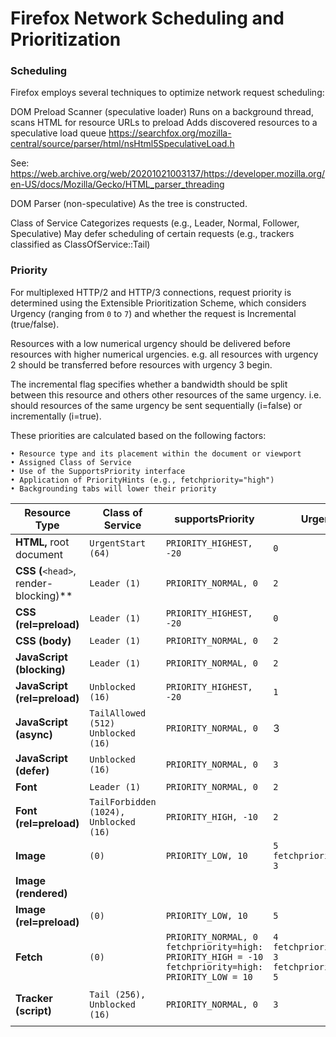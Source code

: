 # Firefox Network Scheduling and Prioritization

### Scheduling
Firefox employs several techniques to optimize network request scheduling:

DOM Preload Scanner (speculative loader)
    Runs on a background thread, scans HTML for resource URLs to preload
    Adds discovered resources to a speculative load queue
    https://searchfox.org/mozilla-central/source/parser/html/nsHtml5SpeculativeLoad.h

See: https://web.archive.org/web/20201021003137/https://developer.mozilla.org/en-US/docs/Mozilla/Gecko/HTML_parser_threading

DOM Parser (non-speculative)
    As the tree is constructed.

Class of Service
    Categorizes requests (e.g., Leader, Normal, Follower, Speculative)
    May defer scheduling of certain requests (e.g., trackers classified as ClassOfService::Tail)

### Priority
For multiplexed HTTP/2 and HTTP/3 connections, request priority is determined using the Extensible Prioritization Scheme, which considers Urgency (ranging from `0` to `7`) and whether the request is Incremental (true/false).

Resources with a low numerical urgency should be delivered before resources with higher numerical urgencies. e.g. all resources with urgency 2 should be transferred before resources with urgency 3 begin. 

The incremental flag specifies whether a bandwidth should be split between this resource and others other resources of the same urgency. i.e. should resources of the same urgency be sent sequentially (i=false) or incrementally (i=true).

 These priorities are calculated based on the following factors:

    • Resource type and its placement within the document or viewport
    • Assigned Class of Service
    • Use of the SupportsPriority interface
    • Application of PriorityHints (e.g., fetchpriority="high")
    • Backgrounding tabs will lower their priority



| Resource Type                                    | Class of Service | supportsPriority | Urgency | Incremental | Notes                               |
| ------------------------------------------------ | ---------------- | ---------------- | ------- | ----------- | ----------------------------------- |
| **HTML,** root document                          | `UrgentStart (64)` | `PRIORITY_HIGHEST, -20` | `0`     | `true`        |                                     |
| **CSS (**`<head>`, render-blocking)\*\*          | `Leader (1)`       | `PRIORITY_NORMAL, 0`  |   `2`    | `false`     |                                     |
| **CSS (rel=preload)**                            | `Leader (1)`       | `PRIORITY_HIGHEST, -20` | `0` | `false`         |                                   |
| **CSS (body)**                                   | `Leader (1)`       | `PRIORITY_NORMAL, 0`  |   `2`    | `false`         |                                   |
| **JavaScript (blocking)**                        | `Leader (1)`       | `PRIORITY_NORMAL, 0` |  `2`  | `false`     |                                     |
| **JavaScript (rel=preload)**                     | `Unblocked (16)`   | `PRIORITY_HIGHEST, -20` | `1`  |`false`          |                                  |
| **JavaScript (async)**                           | `TailAllowed (512) Unblocked (16)` | `PRIORITY_NORMAL, 0` | 3 |  `false`     |                                     |
| **JavaScript (defer)**                           | `Unblocked (16)` | `PRIORITY_NORMAL, 0` | `3` | `false`     |     |
| **Font**                                         | `Leader (1)` |  `PRIORITY_NORMAL, 0` | `2`     |  `false`   |     |
| **Font (rel=preload)**                           | `TailForbidden (1024),  Unblocked (16)` |`PRIORITY_HIGH, -10` |  `2`| `false`     |                                   |
| **Image**                                        | `(0)`            |  `PRIORITY_LOW, 10`        |`5`<br>`fetchpriority=high: 3`| `true`     |  |
| **Image (rendered)**                             |                  |                  |      | `true`     | See:  image_layout_network_priority |
| **Image (rel=preload)**                          |     `(0)`         |  `PRIORITY_LOW, 10`     | `5`  | `true`     |                                     |
| **Fetch**                                        |    `(0)`         |  `PRIORITY_NORMAL, 0`<br>`fetchpriority=high: PRIORITY_HIGH = -10` <br>`fetchpriority=high: PRIORITY_LOW = 10`| `4`<br>`fetchpriority=high: 3`<br>`fetchpriority=low: 5`   | `false`     |                                     |
| **Tracker (script)**                                         | `Tail (256), Unblocked (16)`     | `PRIORITY_NORMAL, 0`   |  `3`  |  Request is tailed, i.e. deferred |

